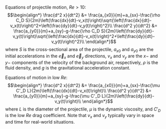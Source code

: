 Equations of projectile motion, $Re>10$:
$$\begin{align*}
	\frac{d^2 x}{dt^2} &= \frac{a_{x0}}{m}+a_{sx}-\frac{\rho C_D S}{2m}\left(\frac{dx}{dt}-v_x(t)\right)\sqrt{\left(\frac{dx}{dt}-v_x(t)\right)^2+\left(\frac{dy}{dt}-v_y(t)\right)^2}\\
	\frac{d^2 y}{dt^2} &= \frac{a_{y0}}{m}+a_{sy}-g-\frac{\rho C_D S}{2m}\left(\frac{dy}{dt}-v_y(t)\right)\sqrt{\left(\frac{dx}{dt}-v_x(t)\right)^2+\left(\frac{dy}{dt}-v_y(t)\right)^2}\\
\end{align*}$$
where $S$ is the cross-sectional area of the projectile, $a_{x0}$ and $a_{y0}$ are the initial accelerations in the $\overrightarrow{e}_x$ and $\overrightarrow{e}_y$ directions, $v_x$ and $v_y$ are the $x-$ and $y-$ components of the velocity of the background air, respectively, $\rho$ is the fluid density, and $g$ is the gravitational acceleration constant.
	
Equations of motion in low $Re$:
$$\begin{align*}
	\frac{d^2 x}{dt^2} &= \frac{a_{x0}}{m}+a_{sx}-\frac{\mu C'_D L}{2m}\left(\frac{dx}{dt}-v_x(t)\right)\\
	\frac{d^2 y}{dt^2} &= \frac{a_{y0}}{m}+a_{sy}-g-\frac{\mu C'_D L}{2m}\left(\frac{dy}{dt}-v_y(t)\right)\\
\end{align*}$$
where $L$ is the diameter of the projectile, $\mu$ is the dynamic viscosity, and $C'_D$ is the low $Re$ drag coefficient. Note that $v_x$ and $v_y$ typically vary in space and time for real-world situations.